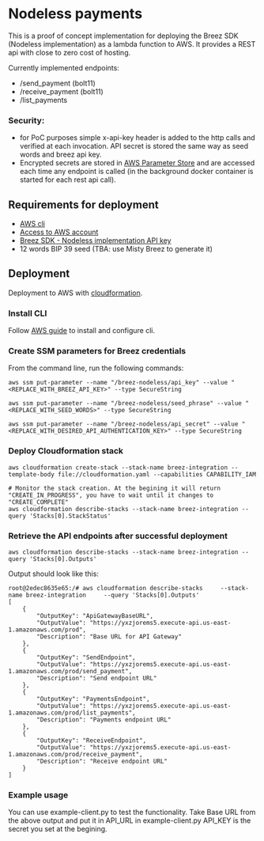 # Nodeless payments
This is a proof of concept implementation for deploying the Breez SDK (Nodeless implementation) as a lambda function to AWS. It provides a REST api with close to zero cost of hosting.


Currently implemented endpoints:
- /send_payment (bolt11)
- /receive_payment (bolt11)
- /list_payments


### Security:
- for PoC purposes simple x-api-key header is added to the http calls and verified at each invocation. API secret is stored the same way as seed words and breez api key.
- Encrypted secrets are stored in [AWS Parameter Store](https://docs.aws.amazon.com/systems-manager/latest/userguide/systems-manager-parameter-store.html) and are accessed each time any endpoint is called (in the background docker container is started for each rest api call).

## Requirements for deployment
- [AWS cli](https://docs.aws.amazon.com/cli/latest/userguide/getting-started-install.html)
- [Access to AWS account](https://signin.aws.amazon.com/signup?request_type=register)
- [Breez SDK - Nodeless implementation API key](https://breez.technology/request-api-key/#contact-us-form-sdk)
- 12 words BIP 39 seed (TBA: use Misty Breez to generate it)

## Deployment 
Deployment to AWS with [cloudformation](./cloudformation.yaml). 

### Install CLI 
Follow [AWS guide](https://docs.aws.amazon.com/cli/latest/userguide/getting-started-install.html) to install and configure cli.

### Create SSM parameters for Breez credentials
From the command line, run the following commands: 
```
aws ssm put-parameter --name "/breez-nodeless/api_key" --value "<REPLACE_WITH_BREEZ_API_KEY>" --type SecureString
```

```
aws ssm put-parameter --name "/breez-nodeless/seed_phrase" --value "<REPLACE_WITH_SEED_WORDS>" --type SecureString
```

```
aws ssm put-parameter --name "/breez-nodeless/api_secret" --value "<REPLACE_WITH_DESIRED_API_AUTHENTICATION_KEY>" --type SecureString
```
### Deploy Cloudformation stack
```
aws cloudformation create-stack --stack-name breez-integration --template-body file://cloudformation.yaml --capabilities CAPABILITY_IAM
```

```
# Monitor the stack creation. At the begining it will return "CREATE_IN_PROGRESS", you have to wait until it changes to "CREATE_COMPLETE"
aws cloudformation describe-stacks --stack-name breez-integration --query 'Stacks[0].StackStatus'
```
### Retrieve the API endpoints after successful deployment

```
aws cloudformation describe-stacks --stack-name breez-integration --query 'Stacks[0].Outputs'
```
Output should look like this:
```
root@2edec8635e65:/# aws cloudformation describe-stacks     --stack-name breez-integration     --query 'Stacks[0].Outputs'
[
    {
        "OutputKey": "ApiGatewayBaseURL",
        "OutputValue": "https://yxzjorems5.execute-api.us-east-1.amazonaws.com/prod",
        "Description": "Base URL for API Gateway"
    },
    {
        "OutputKey": "SendEndpoint",
        "OutputValue": "https://yxzjorems5.execute-api.us-east-1.amazonaws.com/prod/send_payment",
        "Description": "Send endpoint URL"
    },
    {
        "OutputKey": "PaymentsEndpoint",
        "OutputValue": "https://yxzjorems5.execute-api.us-east-1.amazonaws.com/prod/list_payments",
        "Description": "Payments endpoint URL"
    },
    {
        "OutputKey": "ReceiveEndpoint",
        "OutputValue": "https://yxzjorems5.execute-api.us-east-1.amazonaws.com/prod/receive_payment",
        "Description": "Receive endpoint URL"
    }
]

```
### Example usage
You can use example-client.py to test the functionality. Take Base URL from the above output and put it in API_URL in example-client.py
API_KEY is the secret you set at the begining. 
